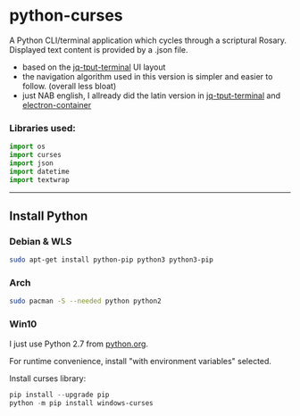 # python-curses

A Python CLI/terminal application which cycles through a scriptural Rosary.
Displayed text content is  provided by a .json file.

* based on the [jq-tput-terminal](https://github.com/mezcel/jq-tput-terminal) UI layout
* the navigation algorithm used in this version is simpler and easier to follow. (overall less bloat)
* just NAB english, I allready did the latin version in [jq-tput-terminal](https://github.com/mezcel/jq-tput-terminal) and [electron-container](https://github.com/mezcel/electron-container)

### Libraries used:

```py
import os
import curses
import json
import datetime
import textwrap
```

---

## Install Python

### Debian & WLS

```sh
sudo apt-get install python-pip python3 python3-pip
```

### Arch
```sh
sudo pacman -S --needed python python2
```

### Win10

I just use Python 2.7 from [python.org](https://www.python.org/downloads/windows/).

For runtime convenience, install "with environment variables" selected.

Install curses library:
```ps1
pip install --upgrade pip
python -m pip install windows-curses
```
